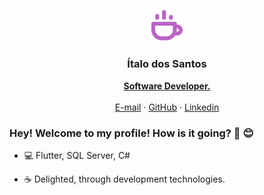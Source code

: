 <p align="center">
  <a href="https://github.com/dev-italosantos">
    <img src="https://github.com/dev-italosantos/Developer-Portfolio-Project/blob/master/img/logo.1.png" alt="logo Readme" width="10%" height="10%">
  </a>
</p>
<h3 align="center">Ítalo dos Santos</h3>
 <p align="center">
    <a href="https://dev-italosantos.github.io/Developer-Portfolio-Project/"><strong>Software Developer.</strong></a>
    <br>
    <br>
    <a href="italotayllor@gmail.com">E-mail</a>
    ·
    <a href="https://github.com/dev-italosantos/">GitHub</a>
    ·
    <a href="https://www.linkedin.com/in/italo-santos-dev/">Linkedin</a>
 </p>
 
### Hey! Welcome to my profile! How is it going? :wave: :blush:

- :computer:  Flutter, SQL Server, C# 

- :coffee:    Delighted, through development technologies. 

